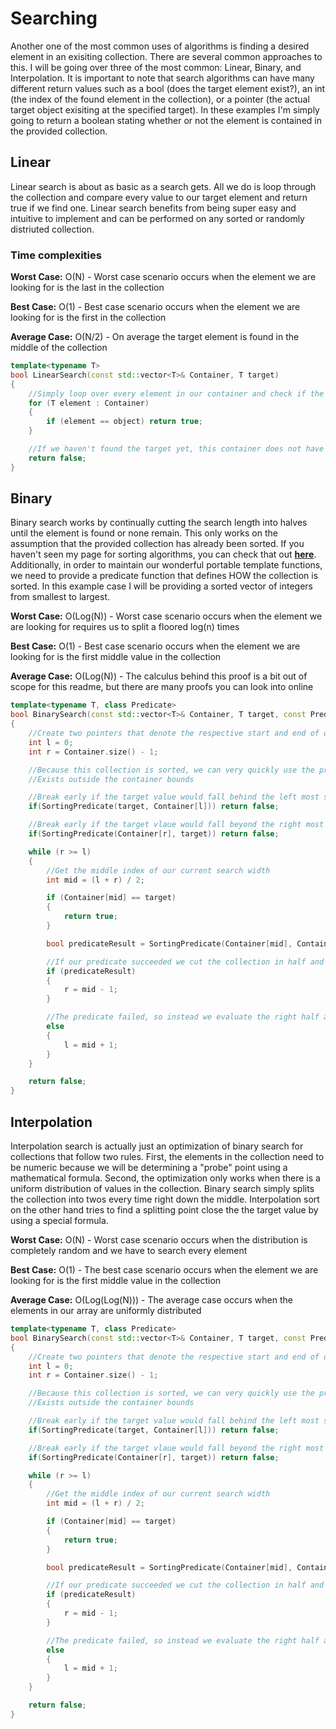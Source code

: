 # Searching

Another one of the most common uses of algorithms is finding a desired element in an exisiting collection. There are several common approaches
to this. I will be going over three of the most common: Linear, Binary, and Interpolation. It is important to note that search algorithms can have
many different return values such as a bool (does the target element exist?), an int (the index of the found element in the collection), or a pointer
(the actual target object exisiting at the specified target). In these examples I'm simply going to return a boolean stating whether or not the element is contained
in the provided collection.

## Linear

Linear search is about as basic as a search gets. All we do is loop through the collection and compare every value to our target element and return
true if we find one. Linear search benefits from being super easy and intuitive to implement and can be performed on any sorted or randomly distriuted collection.

### Time complexities

**Worst Case:** O(N) - Worst case scenario occurs when the element we are looking for is the last in the collection

**Best Case:** O(1) - Best case scenario occurs when the element we are looking for is the first in the collection

**Average Case:** O(N/2) - On average the target element is found in the middle of the collection

```cpp
template<typename T>
bool LinearSearch(const std::vector<T>& Container, T target)
{
	//Simply loop over every element in our container and check if the value is found
	for (T element : Container)
	{
		if (element == object) return true;
	}

	//If we haven't found the target yet, this container does not have the target
	return false;
}
```

## Binary

Binary search works by continually cutting the search length into halves until the element is found or none remain.
This only works on the assumption that the provided collection has already been sorted. If you haven't seen my
page for sorting algorithms, you can check that out [**here**](https://github.com/Kobakat/Algorithms/tree/master/src/Sorting). Additionally, in order to maintain our wonderful
portable template functions, we need to provide a predicate function that defines HOW the collection is sorted. In this 
example case I will be providing a sorted vector of integers from smallest to largest.

**Worst Case:** O(Log(N)) - Worst case scenario occurs when the element we are looking for requires us to split a floored log(n) times

**Best Case:** O(1) - Best case scenario occurs when the element we are looking for is the first middle value in the collection

**Average Case:** O(Log(N)) - The calculus behind this proof is a bit out of scope for this readme, but there are many proofs you can look into online

```cpp
template<typename T, class Predicate>
bool BinarySearch(const std::vector<T>& Container, T target, const Predicate& SortingPredicate)
{
	//Create two pointers that denote the respective start and end of our current search 
	int l = 0;
	int r = Container.size() - 1;

	//Because this collection is sorted, we can very quickly use the predicate to determine if the target value provided
	//Exists outside the container bounds

	//Break early if the target value would fall behind the left most sorted point
	if(SortingPredicate(target, Container[l])) return false;

	//Break early if the target vlaue would fall beyond the right most sorted point
	if(SortingPredicate(Container[r], target)) return false;

	while (r >= l)
	{
		//Get the middle index of our current search width
		int mid = (l + r) / 2;

		if (Container[mid] == target)
		{
			return true;
		}

		bool predicateResult = SortingPredicate(Container[mid], Container[l]);

		//If our predicate succeeded we cut the collection in half and only evaluate the left half
		if (predicateResult)
		{
			r = mid - 1;
		}

		//The predicate failed, so instead we evaluate the right half after cutting the collection in half
		else
		{
			l = mid + 1;
		}
	}

	return false;
}
```

## Interpolation

Interpolation search is actually just an optimization of binary search for collections that follow two rules. First, 
the elements in the collection need to be numeric because we will be determining a "probe" point using a mathematical
formula. Second, the optimization only works when there is a uniform distribution of values in the collection. Binary
search simply splits the collection into twos every time right down the middle. Interpolation sort on the other hand
tries to find a splitting point close the the target value by using a special formula.


**Worst Case:** O(N) - Worst case scenario occurs when the distribution is completely random and we have to search every element

**Best Case:** O(1) - The best case scenario occurs when the element we are looking for is the first middle value in the collection

**Average Case:** O(Log(Log(N))) - The average case occurs when the elements in our array are uniformly distributed

```cpp
template<typename T, class Predicate>
bool BinarySearch(const std::vector<T>& Container, T target, const Predicate& SortingPredicate)
{
	//Create two pointers that denote the respective start and end of our current search 
	int l = 0;
	int r = Container.size() - 1;

	//Because this collection is sorted, we can very quickly use the predicate to determine if the target value provided
	//Exists outside the container bounds

	//Break early if the target value would fall behind the left most sorted point
	if(SortingPredicate(target, Container[l])) return false;

	//Break early if the target vlaue would fall beyond the right most sorted point
	if(SortingPredicate(Container[r], target)) return false;

	while (r >= l)
	{
		//Get the middle index of our current search width
		int mid = (l + r) / 2;

		if (Container[mid] == target)
		{
			return true;
		}

		bool predicateResult = SortingPredicate(Container[mid], Container[l]);

		//If our predicate succeeded we cut the collection in half and only evaluate the left half
		if (predicateResult)
		{
			r = mid - 1;
		}

		//The predicate failed, so instead we evaluate the right half after cutting the collection in half
		else
		{
			l = mid + 1;
		}
	}

	return false;
}
```
